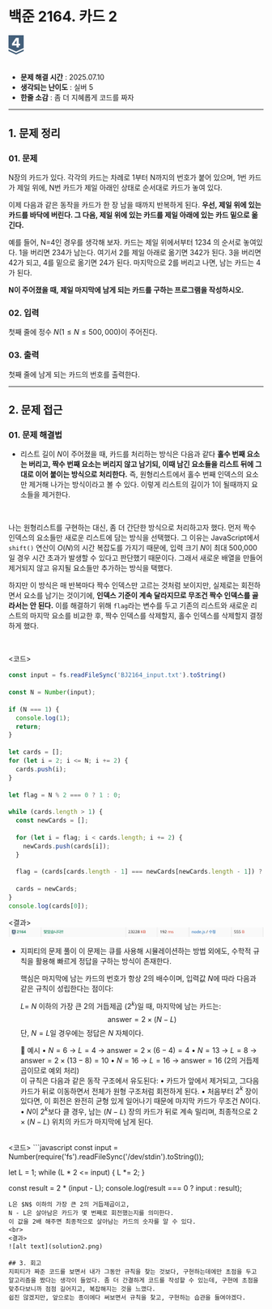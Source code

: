 <div> 
  <h1>백준 2164. 카드 2</h1>  
  <img src="../assets/BJ_silver4.svg" width="30" style="margin: 0 auto;" />
</div>

<br>

- **문제 해결 시간** : 2025.07.10
- **생각되는 난이도** : 실버 5
- **한줄 소감** : 좀 더 지혜롭게 코드를 짜자
---

## 1. 문제 정리

### 01. 문제 
N장의 카드가 있다. 각각의 카드는 차례로 1부터 N까지의 번호가 붙어 있으며, 1번 카드가 제일 위에, N번 카드가 제일 아래인 상태로 순서대로 카드가 놓여 있다.

이제 다음과 같은 동작을 카드가 한 장 남을 때까지 반복하게 된다. **우선, 제일 위에 있는 카드를 바닥에 버린다. 그 다음, 제일 위에 있는 카드를 제일 아래에 있는 카드 밑으로 옮긴다.**

예를 들어, N=4인 경우를 생각해 보자. 카드는 제일 위에서부터 1234 의 순서로 놓여있다. 1을 버리면 234가 남는다. 여기서 2를 제일 아래로 옮기면 342가 된다. 3을 버리면 42가 되고, 4를 밑으로 옮기면 24가 된다. 마지막으로 2를 버리고 나면, 남는 카드는 4가 된다.

**N이 주어졌을 때, 제일 마지막에 남게 되는 카드를 구하는 프로그램을 작성하시오.**

### 02. 입력
첫째 줄에 정수 $N(1 ≤ N ≤ 500,000)$이 주어진다.

### 03. 출력
첫째 줄에 남게 되는 카드의 번호를 출력한다.

---
## 2. 문제 접근

### 01. 문제 해결법
- 리스트 길이 $N$이 주어졌을 때, 카드를 처리하는 방식은 다음과 같다
**홀수 번째 요소는 버리고, 짝수 번째 요소는 버리지 않고 남기되, 이때 남긴 요소들을 리스트 뒤에 그대로 이어 붙이는 방식으로 처리한다.** 즉, 원형리스트에서 홀수 번째 인덱스의 요소만 제거해 나가는 방식이라고 볼 수 있다. 이렇게 리스트의 길이가 1이 될때까지 요소들을 제거한다.
<br>

  나는 원형리스트를 구현하는 대신, 좀 더 간단한 방식으로 처리하고자 했다.
  먼저 짝수 인덱스의 요소들만 새로운 리스트에 담는 방식을 선택했다. 그 이유는 JavaScript에서 `shift()` 연산이 $O(N)$의 시간 복잡도를 가지기 때문에, 입력 크기 $N$이 최대 500,000일 경우 시간 초과가 발생할 수 있다고 판단했기 때문이다. 그래서 새로운 배열을 만들어 제거되지 않고 유지될 요소들만 추가하는 방식을 택했다.

  하지만 이 방식은 매 반복마다 짝수 인덱스만 고르는 것처럼 보이지만, 실제로는 회전하면서 요소를 남기는 것이기에, **인덱스 기준이 계속 달라지므로 무조건 짝수 인덱스를 골라서는 안 된다.** 이를 해결하기 위해 `flag`라는 변수를 두고 기존의 리스트와 새로운 리스트의 마지막 요소를 비교한 후, 짝수 인덱스를 삭제할지, 홀수 인덱스를 삭제할지 결정하게 했다.
  
  <br>

  <코드>
  ``` javascript
  const input = fs.readFileSync('BJ2164_input.txt').toString()

  const N = Number(input);

  if (N === 1) {
    console.log(1);
    return;
  }

  let cards = [];
  for (let i = 2; i <= N; i += 2) {
    cards.push(i);
  }

  let flag = N % 2 === 0 ? 1 : 0;

  while (cards.length > 1) {
    const newCards = [];

    for (let i = flag; i < cards.length; i += 2) {
      newCards.push(cards[i]);
    }

    flag = (cards[cards.length - 1] === newCards[newCards.length - 1]) ? 1 : 0;

    cards = newCards;
  }
  console.log(cards[0]);
  ```

  <결과>
  ![alt text](solution1.png)
  <br>
- 지피티의 문제 풀이
  이 문제는 큐를 사용해 시뮬레이션하는 방법 외에도, 수학적 규칙을 활용해 빠르게 정답을 구하는 방식이 존재한다.

  핵심은 마지막에 남는 카드의 번호가 항상 2의 배수이며, 입력값 $N$에 따라 다음과 같은 규칙이 성립한다는 점이다:

  $L =$ $N$ 이하의 가장 큰 2의 거듭제곱 ($2^k$)일 때,
  마지막에 남는 카드는:
  $$ \text{answer} = 2 \times (N - L) $$
  단, $N = L$일 경우에는 정답은 $N$ 자체이다.

  📌 예시
	•	$N = 6$ → $L = 4$ → $\text{answer} = 2 \times (6 - 4) = 4$
	•	$N = 13$ → $L = 8$ → $\text{answer} = 2 \times (13 - 8) = 10$
	•	$N = 16$ → $L = 16$ → $\text{answer} = 16$ (2의 거듭제곱이므로 예외 처리)
  <br>
  이 규칙은 다음과 같은 동작 구조에서 유도된다:
	•	카드가 앞에서 제거되고, 그다음 카드가 뒤로 이동하면서 전체가 원형 구조처럼 회전하게 된다.
	•	처음부터 $2^k$ 장이 있다면, 이 회전은 완전히 균형 있게 일어나기 때문에 마지막 카드가 무조건 $N$이다.
	•	$N$이 $2^k$보다 클 경우, 남는 $(N - L)$ 장의 카드가 뒤로 계속 밀리며,
최종적으로 $2 \times (N - L)$ 위치의 카드가 마지막에 남게 된다.
<br>
  <코드>
  ```javascript
  const input = Number(require('fs').readFileSync('/dev/stdin').toString());

  let L = 1;
  while (L * 2 <= input) {
    L *= 2;
  }

  const result = 2 * (input - L);
  console.log(result === 0 ? input : result);
  ```
  L은 $N$ 이하의 가장 큰 2의 거듭제곱이고,
N - L은 살아남은 카드가 몇 번째로 회전했는지를 의미한다.
이 값을 2배 해주면 최종적으로 살아남는 카드의 숫자를 알 수 있다.
  <br>
  <결과>
  ![alt text](solution2.png)

## 3. 회고
지피티가 짜준 코드를 보면서 내가 그동안 규칙을 찾는 것보다, 구현하는데에만 초점을 두고 알고리즘을 짰다는 생각이 들었다. 좀 더 간결하게 코드를 작성할 수 있는데, 구현에 초점을 맞추다보니까 점점 길어지고, 복잡해지는 것을 느꼈다. 
쉽진 않겠지만, 앞으로는 종이에다 써보면서 규칙을 찾고, 구현하는 습관을 들여야겠다.
